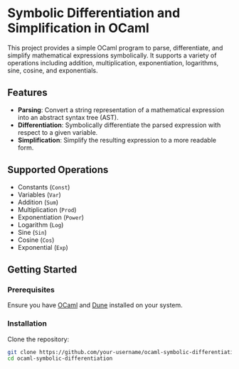 # Symbolic Differentiation and Simplification in OCaml

This project provides a simple OCaml program to parse, differentiate, and simplify mathematical expressions symbolically. It supports a variety of operations including addition, multiplication, exponentiation, logarithms, sine, cosine, and exponentials.

## Features

- **Parsing**: Convert a string representation of a mathematical expression into an abstract syntax tree (AST).
- **Differentiation**: Symbolically differentiate the parsed expression with respect to a given variable.
- **Simplification**: Simplify the resulting expression to a more readable form.

## Supported Operations

- Constants (`Const`)
- Variables (`Var`)
- Addition (`Sum`)
- Multiplication (`Prod`)
- Exponentiation (`Power`)
- Logarithm (`Log`)
- Sine (`Sin`)
- Cosine (`Cos`)
- Exponential (`Exp`)

## Getting Started

### Prerequisites

Ensure you have [OCaml](https://ocaml.org/) and [Dune](https://dune.build/) installed on your system.

### Installation

Clone the repository:
```bash
git clone https://github.com/your-username/ocaml-symbolic-differentiation.git
cd ocaml-symbolic-differentiation
